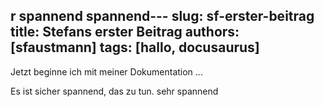 r spannend spannend---
slug: sf-erster-beitrag
title: Stefans erster Beitrag
authors: [sfaustmann]
tags: [hallo, docusaurus]
---

Jetzt beginne ich mit meiner Dokumentation ...

<!-- truncate -->

Es ist sicher spannend, das zu tun. sehr spannend
